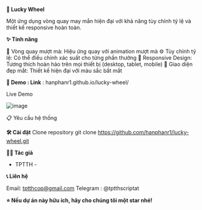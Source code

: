 **🎰 Lucky Wheel**

Một ứng dụng vòng quay may mắn hiện đại với khả năng tùy chỉnh tỷ lệ và thiết kế responsive hoàn toàn.

**✨ Tính năng**

🎯 Vòng quay mượt mà: Hiệu ứng quay với animation mượt mà
⚙️ Tùy chỉnh tỷ lệ: Có thể điều chỉnh xác suất cho từng phần thưởng
📱 Responsive Design: Tương thích hoàn hảo trên mọi thiết bị (desktop, tablet, mobile)
🎨 Giao diện đẹp mắt: Thiết kế hiện đại với màu sắc bắt mắt

**🚀 Demo : Link** : hanphanr1.github.io/lucky-wheel/

Live Demo 

![image](https://github.com/user-attachments/assets/dd654b74-c0b6-4ef4-8cc3-de6400210508)

📋 Yêu cầu hệ thống

**🛠️ Cài đặt**
Clone repository
git clone https://github.com/hanphanr1/lucky-wheel.git

**👨‍💻 Tác giả**
- TPTTH -

**📞 Liên hệ**

Email: tptthcop@gmail.com
Telegram : @tptthscriptat


**⭐ Nếu dự án này hữu ích, hãy cho chúng tôi một star nhé!**
